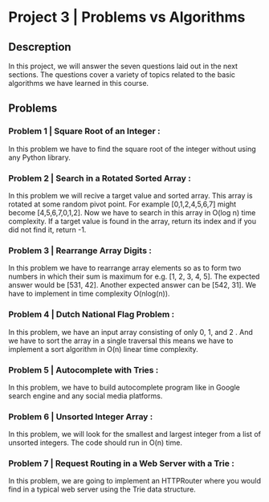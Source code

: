 # Project 3 | Problems vs Algorithms

## Descreption 
In this project, we will answer the seven questions laid out in the next sections. The questions cover a variety of topics related to the basic algorithms we have learned
in this course.


## Problems

### Problem 1 | Square Root of an Integer :
In this problem we have to find the square root of the integer without using any Python library.



### Problem 2 | Search in a Rotated Sorted Array :
In this problem we will recive a target value and sorted array. This array is rotated at some random pivot point. For example [0,1,2,4,5,6,7] might become [4,5,6,7,0,1,2].
Now we have to search in this array in O(log n) time complexity. If a target value is found in the array, return its index and if you did not find it, return -1.



### Problem 3 | Rearrange Array Digits :
In this problem we have to rearrange array elements so as to form two numbers in which their sum is maximum for e.g. [1, 2, 3, 4, 5]. The expected answer would be [531, 42].
Another expected answer can be [542, 31]. We have to implement in time complexity O(nlog(n)).



### Problem 4 | Dutch National Flag Problem :
In this problem,  we have an input array consisting of only 0, 1, and 2 . And we have to sort the array in a single traversal this means we have to implement a sort algorithm
in O(n) linear time complexity.



### Problem 5 | Autocomplete with Tries :
In this problem, we have to build autocomplete program like in Google search engine and any social media platforms.



### Problem 6 | Unsorted Integer Array :
In this problem, we will look for the smallest and largest integer from a list of unsorted integers. The code should run in O(n) time.



### Problem 7 | Request Routing in a Web Server with a Trie :
In this problem, we are going to implement an HTTPRouter where you would find in a typical web server using the Trie data structure.
